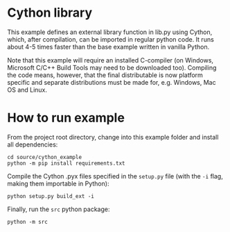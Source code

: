 # Cython library

This example defines an external library function in lib.py using Cython, which, after compilation, can be imported in regular python code. It runs about 4-5 times faster than the base example written in vanilla Python.

Note that this example will require an installed C-compiler (on Windows, Microsoft C/C++ Build Tools may need to be downloaded too). Compiling the code means, however, that the final distributable is now platform specific and separate distributions must be made for, e.g. Windows, Mac OS and Linux.

# How to run example

From the project root directory, change into this example folder and install all dependencies:

```
cd source/cython_example
python -m pip install requirements.txt
```

Compile the Cython .pyx files specified in the `setup.py` file (with the `-i` flag, making them importable in Python):
```
python setup.py build_ext -i
```

Finally, run the `src` python package:
```
python -m src
```


